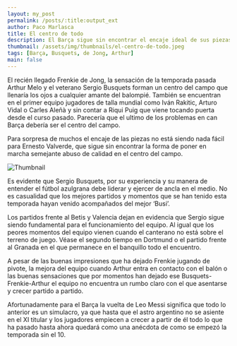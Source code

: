 ```yaml
---
layout: my_post
permalink: /posts/:title:output_ext
author: Paco Marlasca
title: El centro de todo
description: El Barça sigue sin encontrar el encaje ideal de sus piezas en medio campo. A pesar de contar con argumentos para deslumbrar e imponerse con balón.
thumbnail: /assets/img/thumbnails/el-centro-de-todo.jpeg
tags: [Barça, Busquets, de Jong, Arthur]
main: false
---
```


El recién llegado Frenkie de Jong, la sensación de la temporada pasada Arthur Melo y el veterano Sergio Busquets forman un centro del campo que llenaría los ojos a cualquier amante del balompié. También se encuentran en el primer equipo jugadores de talla mundial como Iván Rakitic, Arturo Vidal o Carles Aleñà y sin contar a Riqui Puig que viene tocando puerta desde el curso pasado. Parecería que el ultimo de los problemas en can Barça debería ser el centro del campo.

Para sorpresa de muchos el encaje de las piezas no está siendo nada fácil para Ernesto Valverde, que sigue sin encontrar la forma de poner en marcha semejante abuso de calidad en el centro del campo.

<img src="{{page.thumbnail}}" alt="Thumbnail" class="img-thumbnail blog-image box-shadow">

Es evidente que Sergio Busquets, por su experiencia y su manera de entender el fútbol azulgrana debe liderar y ejercer de ancla en el medio. No es casualidad que los mejores partidos y momentos que se han tenido esta temporada hayan venido acompañados del mejor ‘Busi’. 

Los partidos frente al Betis y Valencia dejan en evidencia que Sergio sigue siendo fundamental para el funcionamiento del equipo. Al igual que los peores momentos del equipo vienen cuando el canterano no está sobre el terreno de juego. Véase el segundo tiempo en Dortmund o el partido frente al Granada en el que permanece en el banquillo todo el encuentro.

A pesar de las buenas impresiones que ha dejado Frenkie jugando de pivote, la mejora del equipo cuando Arthur entra en contacto con el balón o las buenas sensaciones que por momentos han dejado ese Busquets-Frenkie-Arthur el equipo no encuentra un rumbo claro con el que asentarse y crecer partido a partido.

Afortunadamente para el Barça la vuelta de Leo Messi significa que todo lo anterior es un simulacro, ya que hasta que el astro argentino no se asiente en el XI titular y los jugadores empiecen a crecer a partir de él todo lo que ha pasado hasta ahora quedará como una anécdota de como se empezó la temporada sin el 10.